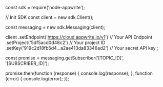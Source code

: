 const sdk = require('node-appwrite');

// Init SDK
const client = new sdk.Client();

const messaging = new sdk.Messaging(client);

client
    .setEndpoint('https://cloud.appwrite.io/v1') // Your API Endpoint
    .setProject('5df5acd0d48c2') // Your project ID
    .setKey('919c2d18fb5d4...a2ae413da83346ad2') // Your secret API key
;

const promise = messaging.getSubscriber('[TOPIC_ID]', '[SUBSCRIBER_ID]');

promise.then(function (response) {
    console.log(response);
}, function (error) {
    console.log(error);
});